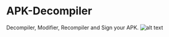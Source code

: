 # APK-Decompiler
Decompiler, Modifier, Recompiler and Sign your APK.
![alt text](https://ibb.co/8Mq7g18)

